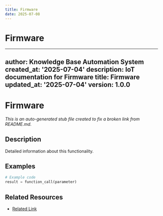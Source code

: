 ```yaml
---
title: Firmware
date: 2025-07-08
---
```


# Firmware

---
author: Knowledge Base Automation System
created_at: '2025-07-04'
description: IoT documentation for Firmware
title: Firmware
updated_at: '2025-07-04'
version: 1.0.0
---

# Firmware

*This is an auto-generated stub file created to fix a broken link from README.md.*

## Description

Detailed information about this functionality.

## Examples

```python
# Example code
result = function_call(parameter)
```

## Related Resources

- [Related Link](./related_resource.md)
